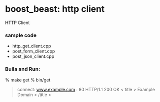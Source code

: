 boost_beast: http client
===============

HTTP Client

### sample code
- http_get_client.cpp
- post_form_client.cpp
- post_json_client.cpp


### Buila and Run:
% make get
% bin/get
> connect: www.example.com : 80
> HTTP/1.1 200 OK
> < title > Example Domain < /title >
